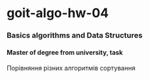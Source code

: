 # goit-algo-hw-04

### Basics algorithms and Data Structures 
#### Master of degree from university, task

Порівняння різних алгоритмів сортування